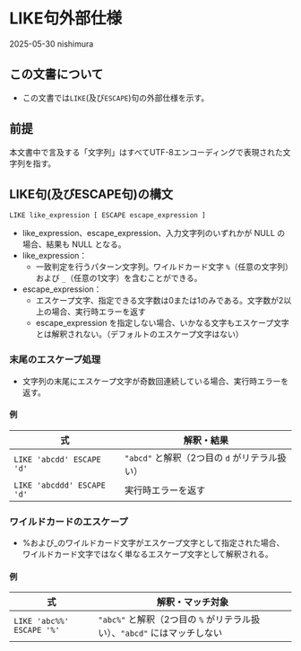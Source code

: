# LIKE句外部仕様

2025-05-30 nishimura

## この文書について

* この文書では`LIKE`(及び`ESCAPE`)句の外部仕様を示す。

## 前提

本文書中で言及する「文字列」はすべてUTF-8エンコーディングで表現された文字列を指す。

## LIKE句(及びESCAPE句)の構文

`LIKE like_expression [ ESCAPE escape_expression ]`

* like_expression、escape_expression、入力文字列のいずれかが NULL の場合、結果も NULL となる。
* like_expression：
  * 一致判定を行うパターン文字列。ワイルドカード文字 `%`（任意の文字列）および `_`（任意の1文字）を含むことができる。
* escape_expression：
  * エスケープ文字、指定できる文字数は0または1のみである。文字数が2以上の場合、実行時エラーを返す
  * escape_expression を指定しない場合、いかなる文字もエスケープ文字とは解釈されない。（デフォルトのエスケープ文字はない）


### 末尾のエスケープ処理

* 文字列の末尾にエスケープ文字が奇数回連続している場合、実行時エラーを返す。

#### 例

| 式                              | 解釈・結果                              |
|--------------------------------|---------------------------------------------|
| `LIKE 'abcdd' ESCAPE 'd'`      | `"abcd"` と解釈（2つ目の `d` がリテラル扱い） |
| `LIKE 'abcddd' ESCAPE 'd'`     | 実行時エラーを返す |

### ワイルドカードのエスケープ  

* %および_のワイルドカード文字がエスケープ文字として指定された場合、ワイルドカード文字ではなく単なるエスケープ文字として解釈される。

#### 例

| 式                              | 解釈・マッチ対象                        |
|--------------------------------|-----------------------------------------|
| `LIKE 'abc%%' ESCAPE '%'`      | `"abc%"` と解釈（2つ目の `%` がリテラル扱い）、`"abcd"` にはマッチしない |